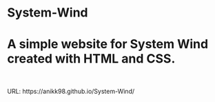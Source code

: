 # System-Wind
<h1>A simple website for System Wind created with HTML and CSS. </h1>
<br>
<p>URL: https://anikk98.github.io/System-Wind/</p>
